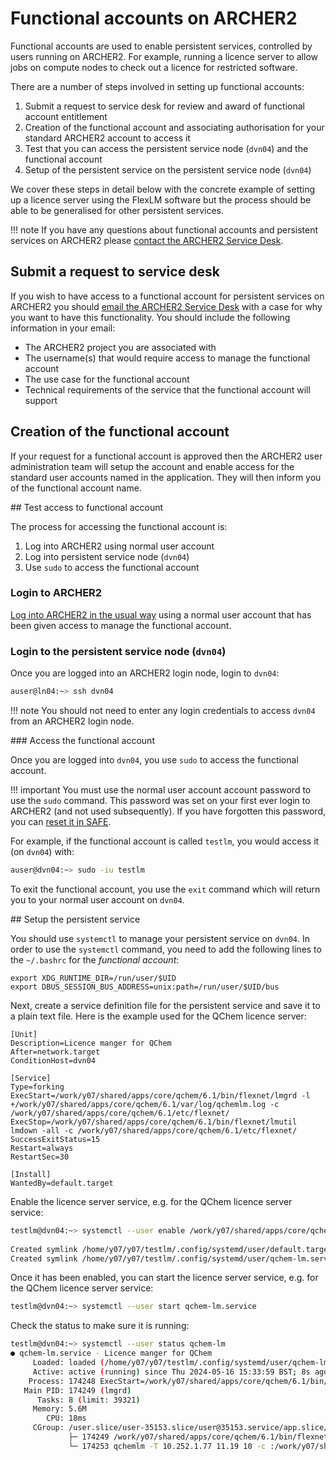 # Functional accounts on ARCHER2

Functional accounts are used to enable persistent services, controlled by users running on 
ARCHER2. For example, running a licence server to allow jobs on compute nodes to check out
a licence for restricted software.

There are a number of steps involved in setting up functional accounts:

1. Submit a request to service desk for review and award of functional account entitlement
2. Creation of the functional account and associating authorisation for your standard ARCHER2
   account to access it
3. Test that you can access the persistent service node (`dvn04`) and the functional account
4. Setup of the persistent service on the persistent service node (`dvn04`)

We cover these steps in detail below with the concrete example of setting up a licence server
using the FlexLM software but the process should be able to be generalised for other 
persistent services.

!!! note
    If you have any questions about functional accounts and persistent services on ARCHER2
    please [contact the ARCHER2 Service Desk](https://www.archer2.ac.uk/support-access/servicedesk.html).

## Submit a request to service desk 

If you wish to have access to a functional account for persistent services on ARCHER2 you should
[email the ARCHER2 Service Desk](mailto:support@archer2.ac.uk) with a case for why you want to 
have this functionality. You should include the following information in your email:

- The ARCHER2 project you are associated with
- The username(s) that would require access to manage the functional account
- The use case for the functional account
- Technical requirements of the service that the functional account will support

## Creation of the functional account

If your request for a functional account is approved then the ARCHER2 user administration
team will setup the account and enable access for the standard user accounts named in the
application. They will then inform you of the functional account name.

## Test access to functional account

The process for accessing the functional account is:

1. Log into ARCHER2 using normal user account
2. Log into persistent service node (`dvn04`)
3. Use `sudo` to access the functional account

### Login to ARCHER2

[Log into ARCHER2 in the usual way](connecting.md) using a normal user account that has been given access
to manage the functional account. 

### Login to the persistent service node (`dvn04`)

Once you are logged into an ARCHER2 login node, login to `dvn04`:

```bash
auser@ln04:~> ssh dvn04
```

!!! note
    You should not need to enter any login credentials to access `dvn04` from an ARCHER2 login node.

### Access the functional account

Once you are logged into `dvn04`, you use `sudo` to access the functional account.

!!! important
    You must use the normal user account account password to use the `sudo` command.
    This password was set on your first ever login to ARCHER2 (and not used subsequently).
    If you have forgotten this password, you can [reset it in SAFE](https://epcced.github.io/safe-docs/safe-for-users/#how-to-reset-a-password-on-your-machine-account).
    
For example, if the functional account is called `testlm`, you would access it (on `dvn04`) with:

```bash
auser@dvn04:~> sudo -iu testlm
```

To exit the functional account, you use the `exit` command which will return you to your normal
user account on `dvn04`.

## Setup the persistent service

You should use `systemctl` to manage your persistent service on `dvn04`. In order to use the
`systemctl` command, you need to add the following lines to the `~/.bashrc` for the 
*functional account*:

```
export XDG_RUNTIME_DIR=/run/user/$UID
export DBUS_SESSION_BUS_ADDRESS=unix:path=/run/user/$UID/bus
```

Next, create a service definition file for the persistent service and save it to a plain text
file. Here is the example used for the QChem licence server:

```
[Unit]
Description=Licence manger for QChem
After=network.target
ConditionHost=dvn04
 
[Service]
Type=forking
ExecStart=/work/y07/shared/apps/core/qchem/6.1/bin/flexnet/lmgrd -l +/work/y07/shared/apps/core/qchem/6.1/var/log/qchemlm.log -c /work/y07/shared/apps/core/qchem/6.1/etc/flexnet/
ExecStop=/work/y07/shared/apps/core/qchem/6.1/bin/flexnet/lmutil lmdown -all -c /work/y07/shared/apps/core/qchem/6.1/etc/flexnet/
SuccessExitStatus=15
Restart=always
RestartSec=30
 
[Install]
WantedBy=default.target
```

Enable the licence server service, e.g. for the QChem licence server service:

```bash
testlm@dvn04:~> systemctl --user enable /work/y07/shared/apps/core/qchem/6.1/etc/flexnet/qchem-lm.service
 
Created symlink /home/y07/y07/testlm/.config/systemd/user/default.target.wants/qchem-lm.service → /work/y07/shared/apps/core/qchem/6.1/etc/flexnet/qchem-lm.service.
Created symlink /home/y07/y07/testlm/.config/systemd/user/qchem-lm.service → /work/y07/shared/apps/core/qchem/6.1/etc/flexnet/qchem-lm.service.
```

Once it has been enabled, you can start the licence server service, e.g. for the QChem licence server service:

```bash
testlm@dvn04:~> systemctl --user start qchem-lm.service
```

Check the status to make sure it is running:

```bash
testlm@dvn04:~> systemctl --user status qchem-lm
● qchem-lm.service - Licence manger for QChem
     Loaded: loaded (/home/y07/y07/testlm/.config/systemd/user/qchem-lm.service; enabled; vendor preset: disabled)
     Active: active (running) since Thu 2024-05-16 15:33:59 BST; 8s ago
    Process: 174248 ExecStart=/work/y07/shared/apps/core/qchem/6.1/bin/flexnet/lmgrd -l +/work/y07/shared/apps/core/qchem/6.1/var/log/qchemlm.log -c /work/y07/shared/apps/core/qchem/6.1/etc/flexnet/ (code=exited, status=0/SUCCESS)
   Main PID: 174249 (lmgrd)
      Tasks: 8 (limit: 39321)
     Memory: 5.6M
        CPU: 18ms
     CGroup: /user.slice/user-35153.slice/user@35153.service/app.slice/qchem-lm.service
             ├─ 174249 /work/y07/shared/apps/core/qchem/6.1/bin/flexnet/lmgrd -l +/work/y07/shared/apps/core/qchem/6.1/var/log/qchemlm.log -c /work/y07/shared/apps/core/qchem/6.1/etc/flexnet/
             └─ 174253 qchemlm -T 10.252.1.77 11.19 10 -c :/work/y07/shared/apps/core/qchem/6.1/etc/flexnet/: -lmgrd_port 6979 -srv mdSVdgushTnAjHX1s1PTj0ppCjHJw1Uk9ylvs1j13zkaUzhDBFlbv4thnqEIAXV --lmgrd_start 66461957 -vdrestart 0 -l /work/y07/shar>
```


